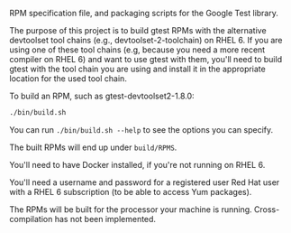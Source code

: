 RPM specification file, and packaging scripts for the Google Test library.

The purpose of this project is to build gtest RPMs with the alternative
devtoolset tool chains (e.g., devtoolset-2-toolchain) on RHEL 6.  If you are
using one of these tool chains (e.g, because you need a more recent compiler on
RHEL 6) and want to use gtest with them, you'll need to build gtest with the
tool chain you are using and install it in the appropriate location for the
used tool chain.

To build an RPM, such as gtest-devtoolset2-1.8.0:

```BASH
./bin/build.sh
```

You can run `./bin/build.sh --help` to see the options you can specify.

The built RPMs will end up under `build/RPMS`.

You'll need to have Docker installed, if you're not running on RHEL 6.

You'll need a username and password for a registered user Red Hat user with a
RHEL 6 subscription (to be able to access Yum packages).

The RPMs will be built for the processor your machine is running.
Cross-compilation has not been implemented.
